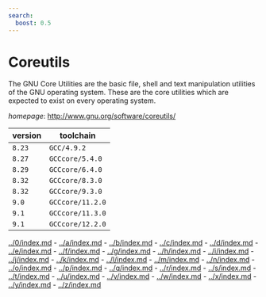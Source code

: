 ```yaml
---
search:
  boost: 0.5
---
```

# Coreutils

The GNU Core Utilities are the basic file, shell and text manipulation utilities of the  GNU operating system.  These are the core utilities which are expected to exist on every operating system.

*homepage*: <http://www.gnu.org/software/coreutils/>

version | toolchain
--------|----------
``8.23`` | ``GCC/4.9.2``
``8.27`` | ``GCCcore/5.4.0``
``8.29`` | ``GCCcore/6.4.0``
``8.32`` | ``GCCcore/8.3.0``
``8.32`` | ``GCCcore/9.3.0``
``9.0`` | ``GCCcore/11.2.0``
``9.1`` | ``GCCcore/11.3.0``
``9.1`` | ``GCCcore/12.2.0``

[../0/index.md](0) - [../a/index.md](a) - [../b/index.md](b) - [../c/index.md](c) - [../d/index.md](d) - [../e/index.md](e) - [../f/index.md](f) - [../g/index.md](g) - [../h/index.md](h) - [../i/index.md](i) - [../j/index.md](j) - [../k/index.md](k) - [../l/index.md](l) - [../m/index.md](m) - [../n/index.md](n) - [../o/index.md](o) - [../p/index.md](p) - [../q/index.md](q) - [../r/index.md](r) - [../s/index.md](s) - [../t/index.md](t) - [../u/index.md](u) - [../v/index.md](v) - [../w/index.md](w) - [../x/index.md](x) - [../y/index.md](y) - [../z/index.md](z)

